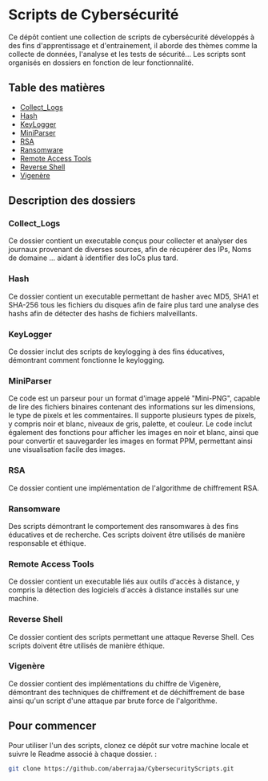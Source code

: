 # Scripts de Cybersécurité

Ce dépôt contient une collection de scripts de cybersécurité développés à des fins d'apprentissage et d'entrainement, il aborde des thèmes comme la collecte de données, l'analyse et les tests de sécurité... Les scripts sont organisés en dossiers en fonction de leur fonctionnalité.

## Table des matières

- [Collect_Logs](#collect_logs)
- [Hash](#hash)
- [KeyLogger](#keylogger)
- [MiniParser](#miniparser)
- [RSA](#rsa)
- [Ransomware](#ransomware)
- [Remote Access Tools](#remote-access-tools)
- [Reverse Shell](#reverse-shell)
- [Vigenère](#vigenère)

## Description des dossiers

### Collect_Logs
Ce dossier contient un executable conçus pour collecter et analyser des journaux provenant de diverses sources, afin de récupérer des IPs, Noms de domaine ... aidant à identifier des IoCs plus tard.

### Hash
Ce dossier contient un executable permettant de hasher avec MD5, SHA1 et SHA-256 tous les fichiers du disques afin de faire plus tard une analyse des hashs afin de détecter des hashs de fichiers malveillants.

### KeyLogger
Ce dossier inclut des scripts de keylogging à des fins éducatives, démontrant comment fonctionne le keylogging.

### MiniParser
Ce code est un parseur pour un format d'image appelé "Mini-PNG", capable de lire des fichiers binaires contenant des informations sur les dimensions, le type de pixels et les commentaires. Il supporte plusieurs types de pixels, y compris noir et blanc, niveaux de gris, palette, et couleur. Le code inclut également des fonctions pour afficher les images en noir et blanc, ainsi que pour convertir et sauvegarder les images en format PPM, permettant ainsi une visualisation facile des images.

### RSA
Ce dossier contient une implémentation de l'algorithme de chiffrement RSA.

### Ransomware
Des scripts démontrant le comportement des ransomwares à des fins éducatives et de recherche. Ces scripts doivent être utilisés de manière responsable et éthique.

### Remote Access Tools
Ce dossier contient un executable liés aux outils d'accès à distance, y compris la détection des logiciels d'accès à distance installés sur une machine.

### Reverse Shell
Ce dossier contient des scripts permettant une attaque Reverse Shell. Ces scripts doivent être utilisés de manière éthique.

### Vigenère
Ce dossier contient des implémentations du chiffre de Vigenère, démontrant des techniques de chiffrement et de déchiffrement de base ainsi qu'un script d'une attaque par brute force de l'algorithme.

## Pour commencer

Pour utiliser l'un des scripts, clonez ce dépôt sur votre machine locale et suivre le Readme associé à chaque dossier. :

```bash
git clone https://github.com/aberrajaa/CybersecurityScripts.git
```


